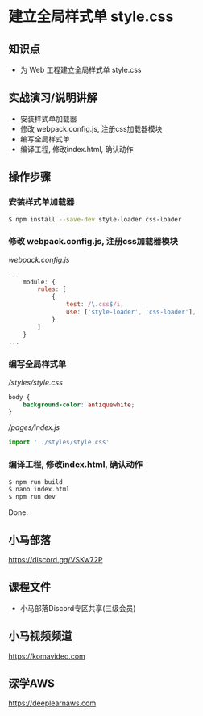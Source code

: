 建立全局样式单 style.css
======================

## 知识点

* 为 Web 工程建立全局样式单 style.css

## 实战演习/说明讲解

+ 安装样式单加载器
+ 修改 webpack.config.js, 注册css加载器模块
+ 编写全局样式单
+ 编译工程, 修改index.html, 确认动作

## 操作步骤

### 安装样式单加载器

```bash
$ npm install --save-dev style-loader css-loader
```

### 修改 webpack.config.js, 注册css加载器模块

*webpack.config.js*

```js
...
    module: {
        rules: [
            {
                test: /\.css$/i,
                use: ['style-loader', 'css-loader'],
            }
        ]
    }
...
```

### 编写全局样式单

*/styles/style.css*

```css
body {
    background-color: antiquewhite;
}
```

*/pages/index.js*

```js
import '../styles/style.css'
```

### 编译工程, 修改index.html, 确认动作

```bash
$ npm run build
$ nano index.html
$ npm run dev
```

Done.

## 小马部落

https://discord.gg/VSKw72P

## 课程文件

+ 小马部落Discord专区共享(三级会员)

## 小马视频频道

https://komavideo.com

## 深学AWS

https://deeplearnaws.com
